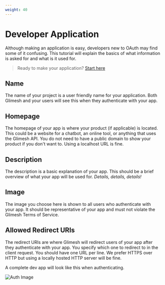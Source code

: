 ```yaml
---
weight: 40
---
```

# Developer Application

Although making an application is easy, developers new to OAuth may find some of it confusing. This tutorial will explain the basics of what information is asked for and what is it used for.

> Ready to make your application? [Start here](https://glimesh.tv/users/settings/applications)

## Name 

The name of your project is a user friendly name for your application. Both Glimesh and your users will see this when they authenticate with your app.

## Homepage

The homepage of your app is where your product (if applicable) is located. This could be a website for a chatbot, an online tool, or anything that uses the Glimesh API. You do not need to have a public domain to show your product if you don't want to.  Using a localhost URL is fine.

## Description 

The description is a basic explanation of your app.  This should be a brief overview of what your app will be used for.  *Details, details, details!*

## Image

The image you choose here is shown to all users who authenticate with your app. It should be representative of your app and must not violate the Glimesh Terms of Service. 

## Allowed Redirect URIs

The redirect URIs are where Glimesh will redirect users of your app after they authenticate with your app. You specify which one to redirect to in the client request. You should have one URL per line. We prefer HTTPS over HTTP but using a locally hosted HTTP server will be fine. 

A complete dev app will look like this when authenticating. 

![Auth Image](https://i.imgur.com/fWawNSS.png)